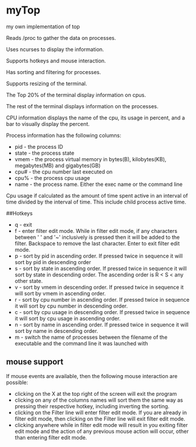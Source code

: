 # myTop
my own implementation of top

Reads /proc to gather the data on processes.

Uses ncurses to display the information.

Supports hotkeys and mouse interaction.

Has sorting and filtering for processes.

Supports resizing of the terminal.

The Top 20% of the terminal display information on cpus.

The rest of the terminal displays information on the processes.

CPU information displays the name of the cpu, its usage in percent, and a bar to visually display the percent.

Process information has the following columns:
- pid - the process ID
- state - the process state
- vmem - the process virtual memory in bytes(B), kilobytes(KB), megabytes(MB) and gigabytes(GB)
- cpu# - the cpu number last executed on
- cpu% - the process cpu usage
- name - the process name. Either the exec name or the command line

Cpu usage if calculated as the amount of time spent active in an interval of time divided by the interval of time. This include child process active time. 

##Hotkeys
- q - exit
- f - enter filter edit mode. While in filter edit mode, if any characters between ' ' and '~' inclusively is pressed then it will be added to the filter. Backspace to remove the last character. Enter to exit filter edit mode.
- p - sort by pid in ascending order. If pressed twice in sequence it will sort by pid in descending order
- s - sort by state in ascending order. If pressed twice in sequence it will sort by state in descending order. The ascending order is R < S < any other state.
- v - sort by vmem in descending order. If pressed twice in sequence it will sort by vmem in ascending order.
- r - sort by cpu number in ascending order. If pressed twice in sequence it will sort by cpu number in descending order.
- c - sort by cpu usage in descending order. If pressed twice in sequence it will sort by cpu usage in ascending order.
- n - sort by name in ascending order. If pressed twice in sequence it will sort by name in descending order.
- m - switch the name of processes between the filename of the executable and the command line it was launched with

## mouse support
If mouse events are available, then the following mouse interaction are possible:
- clicking on the X at the top right of the screen will exit the program
- clicking on any of the columns names will sort them the same way as pressing their respective hotkey, including inverting the sorting.
- clicking on the Filter line will enter filter edit mode. If you are already in filter edit mode, then clicking on the Filter line will exit filter edit mode.
- clicking anywhere while in filter edit mode will result in you exiting filter edit mode and the action of any previous mouse action will occur, other than entering filter edit mode.    
